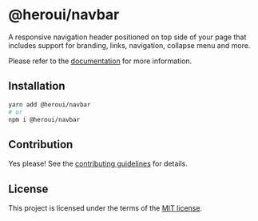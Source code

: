 # @heroui/navbar

A responsive navigation header positioned on top side of your page that includes support for branding, links, navigation, collapse menu and more.

Please refer to the [documentation](https://heroui.com/docs/components/navbar) for more information.

## Installation

```sh
yarn add @heroui/navbar
# or
npm i @heroui/navbar
```

## Contribution

Yes please! See the
[contributing guidelines](https://github.com/frontio-ai/heroui/blob/master/CONTRIBUTING.md)
for details.

## License

This project is licensed under the terms of the
[MIT license](https://github.com/frontio-ai/heroui/blob/master/LICENSE).
